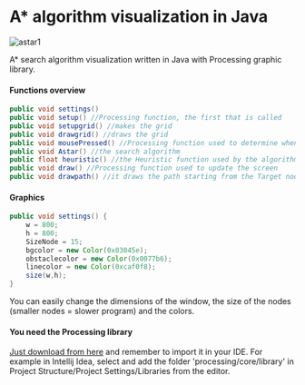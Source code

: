 # A* algorithm visualization in Java 
![astar1](https://user-images.githubusercontent.com/72280379/155737789-a7460193-9511-4a0a-8652-6f3bb6572d49.gif)

A* search algorithm visualization written in Java with Processing graphic library.

#### Functions overview 
```Java
public void settings()
public void setup() //Processing function, the first that is called
public void setupgrid() //makes the grid
public void drawgrid() //draws the grid
public void mousePressed() //Processing function used to determine when mouse is pressed
public void Astar() //the search algorithm
public float heuristic() //the Heuristic function used by the algorithm
public void draw() //Processing function used to update the screen
public void drawpath() //it draws the path starting from the Target node and backtracking all the predecessors
```
#### Graphics
```Java
public void settings() {  
    w = 800;  
    h = 800;  
    SizeNode = 15;  
    bgcolor = new Color(0x03045e);  
    obstaclecolor = new Color(0x0077b6);  
    linecolor = new Color(0xcaf0f8);  
    size(w,h);  
}
```
You can easily change the dimensions of the window, the size of the nodes (smaller nodes = slower program) and the colors. 


#### You need the Processing library 
[Just download from here](https://processing.org/download) and remember to import it in your IDE. For example in Intellij Idea, select and add the folder 'processing/core/library' in Project Structure/Project Settings/Libraries from the editor. 

